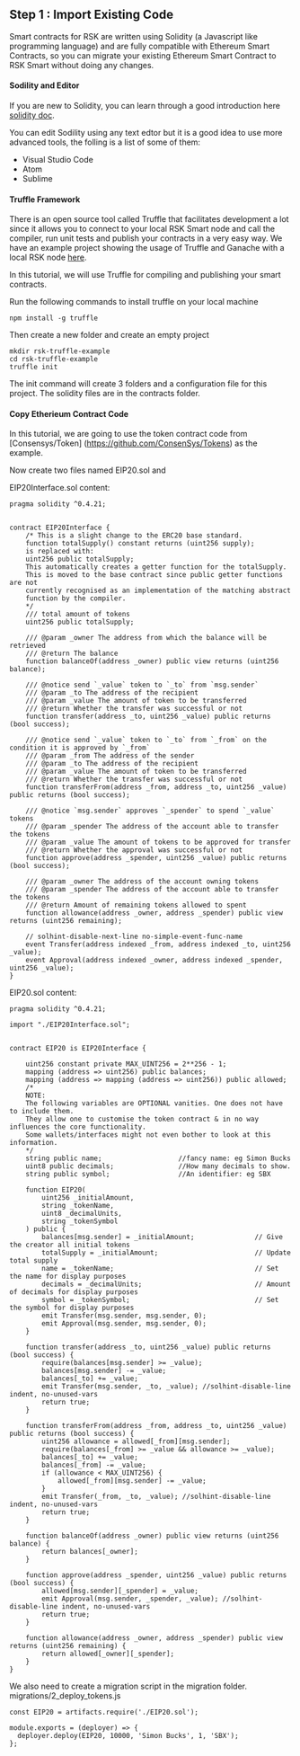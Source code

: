 ## Step 1 : Import Existing Code

Smart contracts for RSK are written using Solidity (a Javascript like programming language) and are fully compatible with Ethereum Smart Contracts, so you can migrate your existing Ethereum Smart Contract to RSK Smart without doing any changes.


#### Sodility and Editor
If you are new to Solidity, you can learn through a good introduction here [solidity doc](https://solidity.readthedocs.io/en/v0.5.11/).

You can edit Sodility using any text edtor but it is a good idea to use more advanced tools, the folling is a list of some of them:

- Visual Studio Code
- Atom
- Sublime

#### Truffle Framework
There is an open source tool called Truffle that facilitates development a lot since it allows you to connect to your local RSK Smart node and call the compiler, run unit tests and publish your contracts in a very easy way. We have an example project showing the usage of Truffle and Ganache with a local RSK node [here](https://github.com/rsksmart/truffle-integration).

In this tutorial, we will use Truffle for compiling and publishing your smart contracts. 

Run the following commands to install truffle on your local machine
```shell
npm install -g truffle
```

Then create a new folder and create an empty project
```shell
mkdir rsk-truffle-example
cd rsk-truffle-example
truffle init
```
The init command will create 3 folders and a configuration file for this project. The solidity files are in the contracts folder.

#### Copy Etherieum Contract Code
In this tutorial, we are going to use the token contract code from [Consensys/Token] (https://github.com/ConsenSys/Tokens) as the example.

Now create two files named EIP20.sol and 

EIP20Interface.sol content:
```
pragma solidity ^0.4.21;


contract EIP20Interface {
    /* This is a slight change to the ERC20 base standard.
    function totalSupply() constant returns (uint256 supply);
    is replaced with:
    uint256 public totalSupply;
    This automatically creates a getter function for the totalSupply.
    This is moved to the base contract since public getter functions are not
    currently recognised as an implementation of the matching abstract
    function by the compiler.
    */
    /// total amount of tokens
    uint256 public totalSupply;

    /// @param _owner The address from which the balance will be retrieved
    /// @return The balance
    function balanceOf(address _owner) public view returns (uint256 balance);

    /// @notice send `_value` token to `_to` from `msg.sender`
    /// @param _to The address of the recipient
    /// @param _value The amount of token to be transferred
    /// @return Whether the transfer was successful or not
    function transfer(address _to, uint256 _value) public returns (bool success);

    /// @notice send `_value` token to `_to` from `_from` on the condition it is approved by `_from`
    /// @param _from The address of the sender
    /// @param _to The address of the recipient
    /// @param _value The amount of token to be transferred
    /// @return Whether the transfer was successful or not
    function transferFrom(address _from, address _to, uint256 _value) public returns (bool success);

    /// @notice `msg.sender` approves `_spender` to spend `_value` tokens
    /// @param _spender The address of the account able to transfer the tokens
    /// @param _value The amount of tokens to be approved for transfer
    /// @return Whether the approval was successful or not
    function approve(address _spender, uint256 _value) public returns (bool success);

    /// @param _owner The address of the account owning tokens
    /// @param _spender The address of the account able to transfer the tokens
    /// @return Amount of remaining tokens allowed to spent
    function allowance(address _owner, address _spender) public view returns (uint256 remaining);

    // solhint-disable-next-line no-simple-event-func-name
    event Transfer(address indexed _from, address indexed _to, uint256 _value);
    event Approval(address indexed _owner, address indexed _spender, uint256 _value);
}
```


EIP20.sol content:
```
pragma solidity ^0.4.21;

import "./EIP20Interface.sol";


contract EIP20 is EIP20Interface {

    uint256 constant private MAX_UINT256 = 2**256 - 1;
    mapping (address => uint256) public balances;
    mapping (address => mapping (address => uint256)) public allowed;
    /*
    NOTE:
    The following variables are OPTIONAL vanities. One does not have to include them.
    They allow one to customise the token contract & in no way influences the core functionality.
    Some wallets/interfaces might not even bother to look at this information.
    */
    string public name;                   //fancy name: eg Simon Bucks
    uint8 public decimals;                //How many decimals to show.
    string public symbol;                 //An identifier: eg SBX

    function EIP20(
        uint256 _initialAmount,
        string _tokenName,
        uint8 _decimalUnits,
        string _tokenSymbol
    ) public {
        balances[msg.sender] = _initialAmount;               // Give the creator all initial tokens
        totalSupply = _initialAmount;                        // Update total supply
        name = _tokenName;                                   // Set the name for display purposes
        decimals = _decimalUnits;                            // Amount of decimals for display purposes
        symbol = _tokenSymbol;                               // Set the symbol for display purposes
        emit Transfer(msg.sender, msg.sender, 0); 
        emit Approval(msg.sender, msg.sender, 0);
    }

    function transfer(address _to, uint256 _value) public returns (bool success) {
        require(balances[msg.sender] >= _value);
        balances[msg.sender] -= _value;
        balances[_to] += _value;
        emit Transfer(msg.sender, _to, _value); //solhint-disable-line indent, no-unused-vars
        return true;
    }

    function transferFrom(address _from, address _to, uint256 _value) public returns (bool success) {
        uint256 allowance = allowed[_from][msg.sender];
        require(balances[_from] >= _value && allowance >= _value);
        balances[_to] += _value;
        balances[_from] -= _value;
        if (allowance < MAX_UINT256) {
            allowed[_from][msg.sender] -= _value;
        }
        emit Transfer(_from, _to, _value); //solhint-disable-line indent, no-unused-vars
        return true;
    }

    function balanceOf(address _owner) public view returns (uint256 balance) {
        return balances[_owner];
    }

    function approve(address _spender, uint256 _value) public returns (bool success) {
        allowed[msg.sender][_spender] = _value;
        emit Approval(msg.sender, _spender, _value); //solhint-disable-line indent, no-unused-vars
        return true;
    }

    function allowance(address _owner, address _spender) public view returns (uint256 remaining) {
        return allowed[_owner][_spender];
    }
}
```

We also need to create a migration script in the migration folder. 
migrations/2_deploy_tokens.js
```
const EIP20 = artifacts.require('./EIP20.sol');

module.exports = (deployer) => {
  deployer.deploy(EIP20, 10000, 'Simon Bucks', 1, 'SBX');
};
```